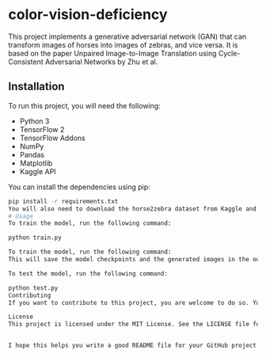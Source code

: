 # color-vision-deficiency
This project implements a generative adversarial network (GAN) that can transform images of horses into images of zebras, and vice versa. It is based on the paper Unpaired Image-to-Image Translation using Cycle-Consistent Adversarial Networks by Zhu et al.
## Installation
To run this project, you will need the following:

- Python 3
- TensorFlow 2
- TensorFlow Addons
- NumPy
- Pandas
- Matplotlib
- Kaggle API

You can install the dependencies using pip:

```bash
pip install -r requirements.txt
You will also need to download the horse2zebra dataset from Kaggle and place it in the input folder.
# Usage
To train the model, run the following command:

python train.py

To train the model, run the following command:
This will save the model checkpoints and the generated images in the output folder.

To test the model, run the following command:

python test.py
Contributing
If you want to contribute to this project, you are welcome to do so. You can report any issues or bugs, suggest new features or improvements, or submit pull requests with your code changes. Please follow the code of conduct and the contributing guidelines when doing so.

License
This project is licensed under the MIT License. See the LICENSE file for more details.


I hope this helps you write a good README file for your GitHub project. If you have any questions or feedback, please let me know. 
